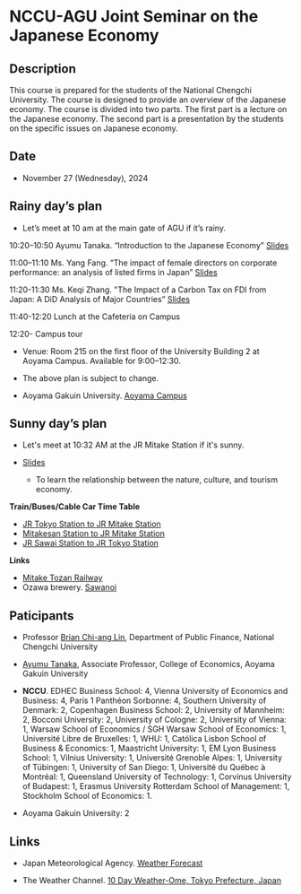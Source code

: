 # NCCU-AGU Joint Seminar on the Japanese Economy

## Description

This course is prepared for the students of the National Chengchi University. The course is designed to provide an overview of the Japanese economy. The course is divided into two parts. The first part is a lecture on the Japanese economy. The second part is a presentation by the students on the specific issues on Japanese economy.

## Date

- November 27 (Wednesday), 2024

## Rainy day’s plan

- Let’s meet at 10 am at the main gate of AGU if it’s rainy.

10:20–10:50
Ayumu Tanaka. “Introduction to the Japanese Economy” [Slides](Slides/Japanese_Economy_slides.pdf)

11:00–11:10
Ms. Yang Fang. “The impact of female directors on corporate performance: an analysis of listed firms in Japan” [Slides](Students_Slides/Yang-Fang.pdf)

11:20-11:30
Ms. Keqi Zhang. "The Impact of a Carbon Tax on FDI from Japan: A DiD Analysis of Major Countries” [Slides](Students_Slides/Keqi-Zhang.pdf)

11:40-12:20
Lunch at the Cafeteria on Campus

12:20-
Campus tour

- Venue: Room 215 on the first floor of the University Building 2 at Aoyama Campus. Available for 9:00–12:30.
- The above plan is subject to change.

- Aoyama Gakuin University. [Aoyama Campus](https://www.aoyama.ac.jp/en/outline/aoyama_campus/)


## Sunny day’s plan

- Let's meet at 10:32 AM at the JR Mitake Station if it's sunny.

- [Slides](Mt_Mitake/Mt_Mitake_v2.pdf)
  - To learn the relationship between the nature, culture, and tourism economy. 

**Train/Buses/Cable Car Time Table**
- [JR Tokyo Station to JR Mitake Station](Mt_Mitake/10-32AM-Mitake-Station.pdf)
- [Mitakesan Station to JR Mitake Station](Mt_Mitake/02-10PM-Mitakesan-Station.pdf)
- [JR Sawai Station to JR Tokyo Station](Mt_Mitake/05-16PM-Sawai-Station.pdf)

**Links**
- [Mitake Tozan Railway](https://www.mitaketozan.co.jp/eng2014/index.html)
- Ozawa brewery. [Sawanoi](http://www.sawanoi-sake.com/en/)

## Paticipants

- Professor [Brian Chi-ang Lin](https://pf.nccu.edu.tw/PageStaffing/Detail?fid=5063&id=1403), Department of Public Finance, National Chengchi University
- [Ayumu Tanaka](https://ayumu-tanaka.github.io/), Associate Professor, College of Economics, Aoyama Gakuin University

- **NCCU**. EDHEC Business School: 4, Vienna University of Economics and Business: 4, Paris 1 Panthéon Sorbonne: 4, Southern University of Denmark: 2, Copenhagen Business School: 2, University of Mannheim: 2, Bocconi University: 2, University of Cologne: 2, University of Vienna: 1, Warsaw School of Economics / SGH Warsaw School of Economics: 1, Université Libre de Bruxelles: 1, WHU: 1, Católica Lisbon School of Business & Economics: 1, Maastricht University: 1, EM Lyon Business School: 1, Vilnius University: 1, Université Grenoble Alpes: 1, University of Tübingen: 1, University of San Diego: 1, Université du Québec à Montréal: 1, Queensland University of Technology: 1, Corvinus University of Budapest: 1, Erasmus University Rotterdam School of Management: 1, Stockholm School of Economics: 1.
- Aoyama Gakuin University: 2



## Links

- Japan Meteorological Agency. [Weather Forecast](https://www.data.jma.go.jp/multi/yoho/yoho_detail.html?code=130010&lang=en)

- The Weather Channel. [10 Day Weather-Ome, Tokyo Prefecture, Japan](https://weather.com/weather/tenday/l/Ome+Tokyo+Prefecture+Japan?canonicalCityId=66b483fd485f101705ee8fc19250925c3f919aa1be723c6c184668fecffc2c05)



